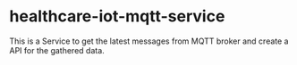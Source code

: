 # healthcare-iot-mqtt-service
This is a Service to get the latest messages from MQTT broker and create a API for the gathered data.
